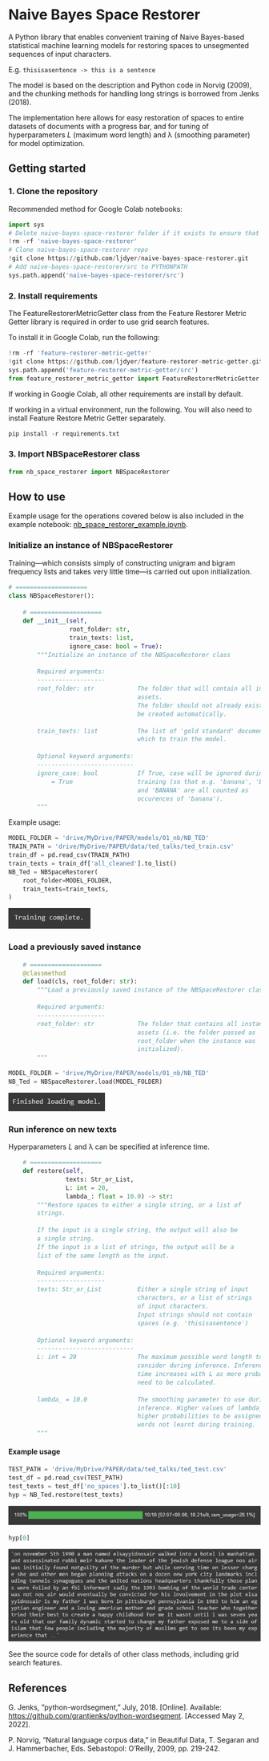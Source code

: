 # Naive Bayes Space Restorer

A Python library that enables convenient training of Naive Bayes-based statistical machine learning models for restoring spaces to unsegmented sequences of input characters.

E.g.
`thisisasentence -> this is a sentence`

The model is based on the description and Python code in Norvig (2009), and the chunking methods for handling long strings is borrowed from Jenks (2018).

The implementation here allows for easy restoration of spaces to entire datasets of documents with a progress bar, and for tuning of hyperparameters _L_ (maximum word length) and λ (smoothing parameter) for model optimization.

## Getting started

### 1. Clone the repository

Recommended method for Google Colab notebooks:

```python
import sys
# Delete naive-bayes-space-restorer folder if it exists to ensure that any changes to the repo are reflected
!rm -rf 'naive-bayes-space-restorer'
# Clone naive-bayes-space-restorer repo
!git clone https://github.com/ljdyer/naive-bayes-space-restorer.git
# Add naive-bayes-space-restorer/src to PYTHONPATH
sys.path.append('naive-bayes-space-restorer/src')
```

### 2. Install requirements

The FeatureRestorerMetricGetter class from the Feature Restorer Metric Getter library is required in order to use grid search features.

To install it in Google Colab, run the following:

```python
!rm -rf 'feature-restorer-metric-getter'
!git clone https://github.com/ljdyer/feature-restorer-metric-getter.git
sys.path.append('feature-restorer-metric-getter/src')
from feature_restorer_metric_getter import FeatureRestorerMetricGetter
```

If working in Google Colab, all other requirements are install by default.

If working in a virtual environment, run the following. You will also need to install Feature Restore Metric Getter separately.

```python
pip install -r requirements.txt
```

### 3. Import NBSpaceRestorer class

```python
from nb_space_restorer import NBSpaceRestorer
```

## How to use

Example usage for the operations covered below is also included in the example notebook: [nb_space_restorer_example.ipynb](nb_space_restorer_example.ipynb).

### Initialize an instance of NBSpaceRestorer

Training—which consists simply of constructing unigram and bigram frequency lists and takes very little time—is carried out upon initialization.

```python
# ====================
class NBSpaceRestorer():

    # ====================
    def __init__(self,
                 root_folder: str,
                 train_texts: list,
                 ignore_case: bool = True):
        """Initialize an instance of the NBSpaceRestorer class

        Required arguments:
        -------------------
        root_folder: str            The folder that will contain all instance
                                    assets.
                                    The folder should not already exist. It will
                                    be created automatically.

        train_texts: list           The list of 'gold standard' documents on
                                    which to train the model.

        Optional keyword arguments:
        ---------------------------
        ignore_case: bool           If True, case will be ignored during
            = True                  training (so that e.g. 'banana', 'Banana',
                                    and 'BANANA' are all counted as
                                    occurences of 'banana').
        """
```

Example usage:

```python
MODEL_FOLDER = 'drive/MyDrive/PAPER/models/01_nb/NB_TED'
TRAIN_PATH = 'drive/MyDrive/PAPER/data/ted_talks/ted_train.csv'
train_df = pd.read_csv(TRAIN_PATH)
train_texts = train_df['all_cleaned'].to_list()
NB_Ted = NBSpaceRestorer(
    root_folder=MODEL_FOLDER,
    train_texts=train_texts,
)
```

<img src="readme-img/init.PNG"></img>

### Load a previously saved instance

```python
    # ====================
    @classmethod
    def load(cls, root_folder: str):
        """Load a previously saved instance of the NBSpaceRestorer class

        Required arguments:
        -------------------
        root_folder: str            The folder that contains all instance
                                    assets (i.e. the folder passed as
                                    root_folder when the instance was
                                    initialized).
        """
```

```python
MODEL_FOLDER = 'drive/MyDrive/PAPER/models/01_nb/NB_TED'
NB_Ted = NBSpaceRestorer.load(MODEL_FOLDER)
```

<img src="readme-img/load.PNG"></img>

### Run inference on new texts

Hyperparameters _L_ and λ can be specified at inference time.

```python
    # ====================
    def restore(self,
                texts: Str_or_List,
                L: int = 20,
                lambda_: float = 10.0) -> str:
        """Restore spaces to either a single string, or a list of
        strings.

        If the input is a single string, the output will also be
        a single string.
        If the input is a list of strings, the output will be a
        list of the same length as the input.

        Required arguments:
        -------------------
        texts: Str_or_List          Either a single string of input
                                    characters, or a list of strings
                                    of input characters.
                                    Input strings should not contain
                                    spaces (e.g. 'thisisasentence')

        Optional keyword arguments:
        ---------------------------
        L: int = 20                 The maximum possible word length to
                                    consider during inference. Inference
                                    time increases with L as more probabilities
                                    need to be calculated.

        lambda_ = 10.0              The smoothing parameter to use during
                                    inference. Higher values of lambda_ cause
                                    higher probabilities to be assigned to
                                    words not learnt during training.
        """
```

#### Example usage

```python
TEST_PATH = 'drive/MyDrive/PAPER/data/ted_talks/ted_test.csv'
test_df = pd.read_csv(TEST_PATH)
test_texts = test_df['no_spaces'].to_list()[:10]
hyp = NB_Ted.restore(test_texts)
```

<img src="readme-img/restore1.PNG"></img>

```python
hyp[0]
```

<img src="readme-img/restore2.PNG"></img>

See the source code for details of other class methods, including grid search features.

####
## References

G. Jenks, ”python-wordsegment,” July, 2018. [Online]. Available:
https://github.com/grantjenks/python-wordsegment. [Accessed May
2, 2022].

P. Norvig, “Natural language corpus data,” in Beautiful Data, T.
Segaran and J. Hammerbacher, Eds. Sebastopol: O’Reilly, 2009, pp.
219-242.
